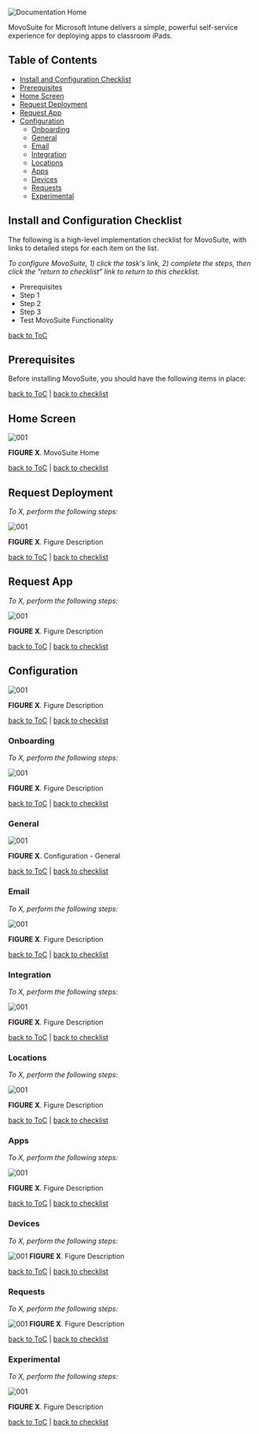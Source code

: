 ![Documentation Home](images/header_img.png)

MovoSuite for Microsoft Intune delivers a simple, powerful self-service experience for deploying apps to classroom iPads.

## Table of Contents

- [Install and Configuration Checklist](#install-and-configuration-checklist)
- [Prerequisites](#prerequisites)
- [Home Screen](#home-screen)
- [Request Deployment](#request-deployment)
- [Request App](#request-app)
- [Configuration](#configuration)
  - [Onboarding](#onboarding)
  - [General](#general)
  - [Email](#email)
  - [Integration](#integration)
  - [Locations](#locations)
  - [Apps](#apps)
  - [Devices](#devices)
  - [Requests](#requests)
  - [Experimental](#experimental)

## Install and Configuration Checklist<!-- omit in toc -->

The following is a high-level implementation checklist for MovoSuite, with links to detailed steps for each item on the list. 

*To configure MovoSuite, 1) click the task's link, 2) complete the steps, then click the "return to checklist" link to return to this checklist.*

- Prerequisites
- Step 1
- Step 2
- Step 3
- Test MovoSuite Functionality

[back to ToC](#table-of-contents)

## Prerequisites<!-- omit in toc -->

Before installing MovoSuite, you should have the following items in place:

[back to ToC](#table-of-contents) | [back to checklist](#install-and-configuration-checklist)


## Home Screen<!-- omit in toc -->

![001](images/home_all.png)

**FIGURE X**. MovoSuite Home

[back to ToC](#table-of-contents) | [back to checklist](#install-and-configuration-checklist)

## Request Deployment<!-- omit in toc -->

*To X, perform the following steps:*

![001](images/req_dep_all.png)

**FIGURE X**. Figure Description

[back to ToC](#table-of-contents) | [back to checklist](#install-and-configuration-checklist)

## Request App<!-- omit in toc -->

*To X, perform the following steps:*

![001](images/req_app_all.png)

**FIGURE X**. Figure Description

[back to ToC](#table-of-contents) | [back to checklist](#install-and-configuration-checklist)

## Configuration<!-- omit in toc -->

![001](images/icon.png)

**FIGURE X**. Figure Description

[back to ToC](#table-of-contents) | [back to checklist](#install-and-configuration-checklist)

### Onboarding<!-- omit in toc -->

*To X, perform the following steps:*

![001](images/cfg_onb_all.png)

**FIGURE X**. Figure Description

[back to ToC](#table-of-contents) | [back to checklist](#install-and-configuration-checklist)

### General<!-- omit in toc -->

![001](images/cfg_gen_all.png)

**FIGURE X**. Configuration - General

[back to ToC](#table-of-contents) | [back to checklist](#install-and-configuration-checklist)

### Email<!-- omit in toc -->

*To X, perform the following steps:*

![001](images/cfg_email_all.png)

**FIGURE X**. Figure Description

[back to ToC](#table-of-contents) | [back to checklist](#install-and-configuration-checklist)

### Integration<!-- omit in toc -->

*To X, perform the following steps:*

![001](images/cfg_int_all.png)

**FIGURE X**. Figure Description

[back to ToC](#table-of-contents) | [back to checklist](#install-and-configuration-checklist)

### Locations<!-- omit in toc -->

*To X, perform the following steps:*

![001](images/cfg_log_all.png)

**FIGURE X**. Figure Description

[back to ToC](#table-of-contents) | [back to checklist](#install-and-configuration-checklist)

### Apps<!-- omit in toc -->

*To X, perform the following steps:*

![001](images/cfg_app_all.png)

**FIGURE X**. Figure Description

[back to ToC](#table-of-contents) | [back to checklist](#install-and-configuration-checklist)

### Devices <!-- omit in toc -->

*To X, perform the following steps:*

![001](images/cfg_dev_all.png)
**FIGURE X**. Figure Description

[back to ToC](#table-of-contents) | [back to checklist](#install-and-configuration-checklist)

### Requests<!-- omit in toc -->

*To X, perform the following steps:*

![001](images/cfg_req_all.png)
**FIGURE X**. Figure Description

[back to ToC](#table-of-contents) | [back to checklist](#install-and-configuration-checklist)

### Experimental<!-- omit in toc -->

*To X, perform the following steps:*

![001](images/cfg_exp_all.png)

**FIGURE X**. Figure Description

[back to ToC](#table-of-contents) | [back to checklist](#install-and-configuration-checklist)